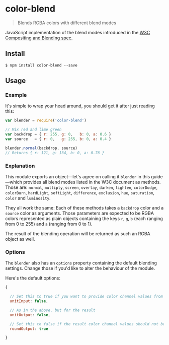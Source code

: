 # color-blend

> Blends RGBA colors with different blend modes

JavaScript implementation of the blend modes introduced in the [W3C Compositing and Blending spec](https://www.w3.org/TR/compositing-1/).

## Install
```console
$ npm install color-blend --save
```

## Usage

### Example
It's simple to wrap your head around, you should get it after just reading this:

```js
var blender = require('color-blend')

// Mix red and lime green
var backdrop = { r: 255, g: 0,   b: 0, a: 0.6 }
var source   = { r: 0,   g: 255, b: 0, a: 0.4 }

blender.normal(backdrop, source)
// Returns { r: 121, g: 134, b: 0, a: 0.76 }
```

### Explanation
This module exports an object—let's agree on calling it `blender` in this guide—which provides all blend modes listed in the W3C document as methods. Those are:
`normal`, `multiply`, `screen`, `overlay`, `darken`, `lighten`, `colorDodge`, `colorBurn`, `hardLight`, `softLight`, `difference`, `exclusion`, `hue`, `saturation`, `color` and `luminosity`.

They all work the same: Each of these methods takes a `backdrop` color and a `source` color as arguments. Those parameters are expected to be RGBA colors represented as plain objects containing the keys `r`, `g`, `b` (each ranging from 0 to 255) and `a` (ranging from 0 to 1).

The result of the blending operation will be returned as such an RGBA object as well.

### Options
The `blender` also has an `options` property containing the default blending settings. Change those if you'd like to alter the behaviour of the module.

Here's the default options:

```js
{

  // Set this to true if you want to provide color channel values from 0 to 1 instead of 0 to 255
  unitInput: false,

  // As in the above, but for the result
  unitOutput: false,

  // Set this to false if the result color channel values should not be rounded (only applies if `unitOutput` is false)
  roundOutput: true

}
```
